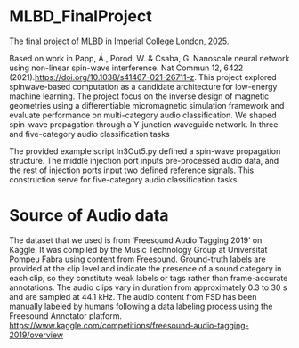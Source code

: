 # MLBD_FinalProject
The final project of MLBD in Imperial College London, 2025.

Based on work in Papp, Á., Porod, W. & Csaba, G. Nanoscale neural network using non-linear spin-wave interference. Nat Commun 12, 6422 (2021).https://doi.org/10.1038/s41467-021-26711-z.
This project explored spinwave-based computation as a candidate architecture for low-energy machine learning. The project focus on the inverse design of magnetic geometries using a differentiable micromagnetic simulation framework and evaluate performance on multi-category audio classification. We shaped spin-wave propagation through a Y-junction waveguide network. In three and five-category audio classification tasks

The provided example script In3Out5.py defined a spin-wave propagation structure. The middle injection port inputs pre-processed audio data, and the rest of injection ports input two defined reference signals. This construction serve for five-category audio classification tasks.

# Source of Audio data
The dataset that we used is from ‘Freesound Audio Tagging 2019’ on Kaggle. It was compiled by the Music Technology Group at Universitat Pompeu Fabra using content from Freesound. Ground-truth labels are provided at the clip level and indicate the presence of a sound category in each clip, so they constitute weak labels or tags rather than frame-accurate annotations. The audio clips vary in duration from approximately 0.3 to 30 s and are sampled at 44.1 kHz. The audio content from FSD has been manually labeled by humans following a data labeling process using the Freesound Annotator platform. https://www.kaggle.com/competitions/freesound-audio-tagging-2019/overview
